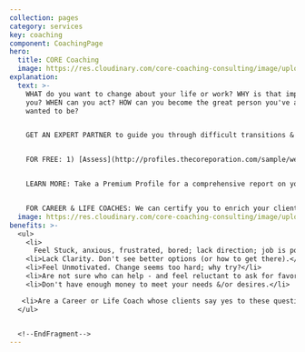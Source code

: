 ```yaml
---
collection: pages
category: services
key: coaching
component: CoachingPage
hero:
  title: CORE Coaching
  image: https://res.cloudinary.com/core-coaching-consulting/image/upload/v1596493058/pexels-pixabay-161154_uftaqi.jpg
explanation:
  text: >-
    WHAT do you want to change about your life or work? WHY is that important to
    you? WHEN can you act? HOW can you become the great person you've always
    wanted to be?


    GET AN EXPERT PARTNER to guide you through difficult transitions & remove obstacles so you can transform yourself into a powerful leader of every part of your life, work & relationships. 


    FOR FREE: 1) [Assess](http://profiles.thecoreporation.com/sample/welcome) your greatest strength and liability; 2) Career Compass Report; 3) SOS: Switch Off Stress app; 4) Instructional Videos.


    LEARN MORE: Take a Premium Profile for a comprehensive report on your strengths and weaknesses (plus specific ways to improve them).... Check out our excellent programs (Productivity, Stress, Prospering, and Leading Your Life and Work seminar or 3-month implementation program)...OR click the message link to ask questions &/or explore how One-on-One CORE Coaching could change your life, work & relationships, now and forever


    FOR CAREER & LIFE COACHES: We can certify you to enrich your clients with The Balancing Act's holistic processes, programs and diagnostic profiles.
  image: https://res.cloudinary.com/core-coaching-consulting/image/upload/v1600816113/Coaching_cropped_ibup02.jpg
benefits: >-
  <ul>
    <li>
      Feel Stuck, anxious, frustrated, bored; lack direction; job is poor fit.</li>
    <li>Lack Clarity. Don't see better options (or how to get there).</li>
    <li>Feel Unmotivated. Change seems too hard; why try?</li>
    <li>Are not sure who can help - and feel reluctant to ask for favors.</li>
    <li>Don't have enough money to meet your needs &/or desires.</li>

   <li>Are a Career or Life Coach whose clients say yes to these questions.</li>
  </ul>


  <!--EndFragment-->
---
```

